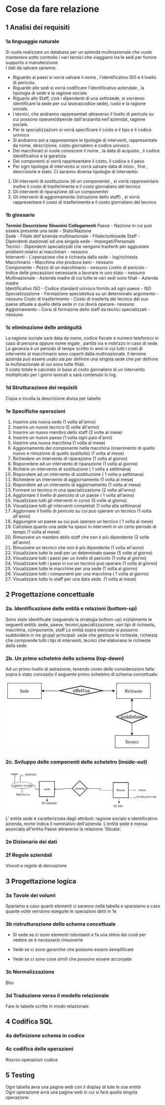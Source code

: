 # Cose da fare relazione  

## 1 Analisi dei requisiti  

### 1a linguaggio naturale

Si vuole realizzare un database per un azienda multinazionale che vuole mantenere sotto controllo i vari tecnici che viaggiano tra le sedi per fornire supporto o manutenzione.  
I dati da salvare saranno:  

+ Riguardo ai paesi si vorrà salvare il nome , l'identificativo ISO e il livello di pericolo.  
+ Riguardo alle sedi si vorrà codificare l'identificativo aziendale , la tipologia di sede e la ragione sociale.
+ Riguarlo allo Staff, cioè i dipendenti di una sottosede, si vorranno identificare la sede per cui lavora(codice sede), ruolo e la ragione sociale.
+ I tecnici, che  andranno rappresentati attraverso il livello di pericolo su cui possono operare(dipende dall'anzianità nell'azienda), ragione sociale.
+ Per le specializzazioni si vorrà specificare il costo e il tipo e il codice univoco
+ Si andranno poi a rappresentare le tipologie di interventi, rappresentate da nome, descrizione, costo giornaliero e codice univoco.  
+ Dei macchinari si vuole conoscere il nome , la data di acquisto , il codice identificativo e la garanzia
+ Dei componenti si vorrà rappresentare il costo, il codice e il peso
+ Per ogni tipologia di intervento si vorrà salvare data di inizio , fine , descrizione e stato. Ci saranno diverse tipologie di intervento:  

1. Gli interventi di sostituzione (di un componente) , si vorrà rappresentare inoltre il costo di trasferimento e il costo giornaliero del tecnico
2. Gli interventi di riparazione (di un componente)
3. Gli interventi di aggiornamento (istruzione dello staff) , si vorrà rappresentare il costo di trasferimento e il costo giornaliero del tecnico

### 1b glossario

**Termini** 	**Descrizione**		**Sinonimi**	**Collegamenti**
Paese - Nazione in cui può essere presente una sede - Stato/Nazione   
Sede - Filiale dell'azienda multinazionale - Filiale/sottosede
Staff - Dipendenti stazionati ad una singola sede - Impiegati/Personale  
Tecnici - Dipendenti specializzati che vengono trasferiti per aggiustare problemi relativi ai macchinari - nessuno  
Interventi - L'operazione che è richiesta dalla sede - log/richiesta 
Macchinario - Macchina che produce beni - nessuno  
Componente - Pezzo di un macchinario - nessuno
Livello di pericolo - Indice delle precauzioni necessarie a lavorare in uno stato - nessuno  
Multinazionale - Azienda madre di cui tutte le vari sedi sono filiali - Azienda madre   
Identificativo ISO - Codice standard univoco fornito ad ogni paese - ISO 
Specializzazione - Formazione specialistica su un determinato argomento - nessuno 
Costo di trasferimento - Costo di trasferta del tecnico dal suo paese attuale a quello della sede in cui dovrà operare- nessuno 
Aggiornamento - Corsi di formazine dello staff da tecnici specializzati - nessuno


### 1c eliminazione delle ambiguità  
La ragione sociale sarà data da nome, codice fiscale e numero telefonico in caso di persona oppure nome legale ,  partita iva e indirizzo in caso di sede.  
La garanzia è un periodo di tempo scritto in anni in cui tutti i costi di intervento al macchinario sono coperti dalla multinazionale.
Il termine azienda può essere usato sia per definire una singola sede che per definire la multinazionale di cui sono tutte filiali.  
Il costo totale è calcolato in base al costo giornaliero di un intervento moltiplicato per i giorni lavorati e sarà contenuto in log. 

### 1d Strutturazione dei requisiti  
Copia e incolla la descrizione divisa per tabelle  

### 1e Specifiche operazioni  

1. Inserire una nuova sede (1 volta all'anno)  
2. Inserire un nuovo tecnico (5 volte all'anno)
3. Inserire un nuovo membro dello staff (2 volte al mese)
4. Inserire un nuovo paese  (1 volta ogni paio d'anni)
5. Inserire una nuova macchina  (1 volta al mese)
6. Aggiornamento del componente nella macchina (inserimento di quello nuovo e rimozione di quello sostituito) (1 volta al mese)
8. Richiedere un intervento di riparazione  (1 volta al giorno)
9. Risponedere ad un intervento di riparazione  (1 volta al giorno) 
1. Richiere un intervento di sostituzione ( 1 volta a settimana)
1. Rispondere ad un intervento di sostituzione ( 1 volta a settimana)
1. Richiedere un intervento di aggiornamento (1 volta al mese)
1. Rispondere ad un intervento di aggiornamento (1 volta al mese)
1. Formare un tecnico in una specializzazione (2 volte all'anno)
1. Aggiornare il livello di pericolo di un paese ( 1 volta all'anno)
11. Visualizzare tutti gli interventi in corso (5 volte al giorno)
1. Visualizzare tutti gli interventi completati (1 volta alla settimana)
13. Aggiornare il livello di pericolo su cui può operare un tecnico (1 volta all'anno) 
1. Aggiungere un paese su cui può operare un tecnico ( 1 volta al mese)
14. Calcolare quanto una sede ha speso in interventi in un certo periodo di tempo (1 volta al mese)
16. Rimuovere un membro dello staff che non è più dipendente (2 volte all'anno)
17. Rimuovere un tecnico che non è più dipendente (1 volta all'anno)
18. Visualizzare tutte le sedi per un determinato paese (5 volte al giorno)
19. Visualizzare tutti i paesi per un livello di pericolo  (1 volta al giorno)
20. Visualizzare tutti i paesi in cui un tecnico può operare (1 volta al giorno)
21. Visualizzare tutte le macchine per una sede (1 volta al giorno)
1. Visualizzare tutti i componenti per una macchina ( 1 volta al giorno)
22. Visualizzare tutto lo staff per una data sede. (1 volta al mese) 

## 2 Progettazione concettuale  

### 2a. Identificazione delle entità e relazioni (bottom-up)
Sono state identificate (seguendo la strategia bottom-up) inizialmente le seguenti entità: sede, paese, tecnici,specializzazione, vari tipi di richiesta, macchina, componente, staff
Le entità sopra elencate si possono suddividere in tre gruppi principali: sede che gestisce le richieste, richiesta che comprende tutti i tipi di interventi, tecnici che elaborano le richieste della sede. 

### 2b. Un primo scheletro dello schema (top-down)
Ad un primo livello di astrazione, tenendo conto delle considerazioni fatte sopra è stato concepito il seguente primo scheletro di schema concettuale:

![schema1](./schema1.png)

### 2c. Sviluppo delle componenti dello scheletro (inside-out)
![schemasede](./sede.png)

L' entità sede è caratterizzata dagli attributi: ragione sociale e identificativo azienda, nome indica il nominativo dell'azienda.
L'entità sede è messa associata all'entita Paese attraverso la relazione 'Situata'.  




### 2e Dizionario dei dati  

### 2f Regole aziendali  
Vincoli e regole di derivazione  

## 3 Progettazione logica  

### 3a Tavole dei volumi  
Spariamo a caso quanti elementi ci saranno nella tabella e sparaiamo a caso quante volte verranno eseguite le operazioni detti in 1e  

### 3b ristrutturazione dello schema concettuale
+ Si vede se ci sono elementi ridondanti e fa una stima dei costi per vedere se è necessario rimuoverle  

+ Vede se ci sono gerarchie che possono essere semplificate  

+ Vede se ci sono cose simili che possono essere accorpate  

### 3c Normalizzazione
Bho

### 3d Traduzione verso il modello relazionale  
Fare le tabelle scritte in modo relazionale  

## 4 Codifica SQL 
### 4a definizione schema in codice  

### 4c codifica delle operazioni
Riscrivi operazioni codice  

## 5 Testing 
Ogni tabella avrà una pagina web con il display di tute le sue entità  
Ogni operazione avrà una pagina web in cui si farà quella singola operazione.  
  

